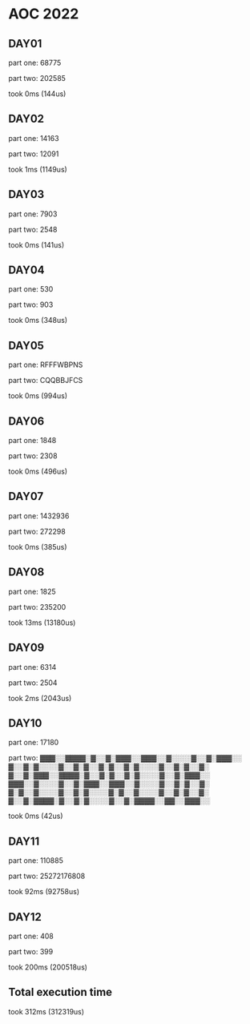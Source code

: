 # AOC 2022

## DAY01

part one:
68775

part two:
202585


took 0ms (144us)  

## DAY02

part one:
14163

part two:
12091


took 1ms (1149us)  

## DAY03

part one:
7903

part two:
2548


took 0ms (141us)  

## DAY04

part one:
530

part two:
903


took 0ms (348us)  

## DAY05

part one:
RFFFWBPNS

part two:
CQQBBJFCS


took 0ms (994us)  

## DAY06

part one:
1848

part two:
2308


took 0ms (496us)  

## DAY07

part one:
1432936

part two:
272298


took 0ms (385us)  

## DAY08

part one:
1825

part two:
235200


took 13ms (13180us)  

## DAY09

part one:
6314

part two:
2504


took 2ms (2043us)  

## DAY10

part one:
17180

part two:
▓▓▓░░▓▓▓▓░▓░░▓░▓▓▓░░▓▓▓░░▓░░░░▓░░▓░▓▓▓░░
▓░░▓░▓░░░░▓░░▓░▓░░▓░▓░░▓░▓░░░░▓░░▓░▓░░▓░
▓░░▓░▓▓▓░░▓▓▓▓░▓░░▓░▓░░▓░▓░░░░▓░░▓░▓▓▓░░
▓▓▓░░▓░░░░▓░░▓░▓▓▓░░▓▓▓░░▓░░░░▓░░▓░▓░░▓░
▓░▓░░▓░░░░▓░░▓░▓░░░░▓░▓░░▓░░░░▓░░▓░▓░░▓░
▓░░▓░▓▓▓▓░▓░░▓░▓░░░░▓░░▓░▓▓▓▓░░▓▓░░▓▓▓░░



took 0ms (42us)  

## DAY11

part one:
110885

part two:
25272176808


took 92ms (92758us)  

## DAY12

part one:
408

part two:
399


took 200ms (200518us)  

## Total execution time

took 312ms (312319us)  
